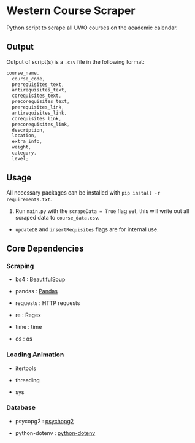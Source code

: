# Western Course Scraper

Python script to scrape all UWO courses on the academic calendar.

## Output

Output of script(s) is a `.csv` file in the following format:

```js
course_name,
  course_code,
  prerequisites_text,
  antirequisites_text,
  corequisites_text,
  precorequisites_text,
  prerequisites_link,
  antirequisites_link,
  corequisites_link,
  precorequisites_link,
  description,
  location,
  extra_info,
  weight,
  category,
  level;
```

## Usage

All necessary packages can be installed with `pip install -r requirements.txt`.

1. Run `main.py` with the `scrapeData = True` flag set, this will write out all scraped data to `course_data.csv`.

- `updateDB` and `insertRequisites` flags are for internal use.

## Core Dependencies

### Scraping

- bs4 : [BeautifulSoup](https://www.crummy.com/software/BeautifulSoup/bs4/doc/)

- pandas : [Pandas](https://github.com/pandas-dev/pandas)

- requests : HTTP requests

- re : Regex

- time : time

- os : os

### Loading Animation

- itertools

- threading

- sys

### Database

- psycopg2 : [psychopg2](https://www.psycopg.org/docs/)

- python-dotenv : [python-dotenv](https://pypi.org/project/python-dotenv/)

